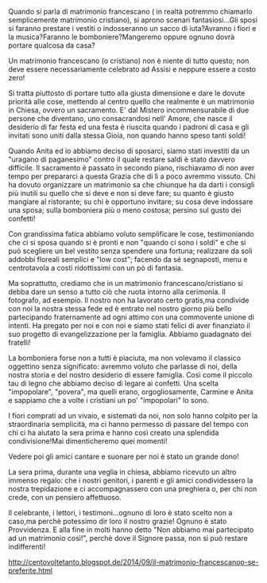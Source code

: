 
Quando si parla di matrimonio francescano ( in realtà potremmo chiamarlo semplicemente matrimonio cristiano), si aprono scenari fantasiosi...Gli sposi si faranno prestare i vestiti o indosseranno un sacco di iuta?Avranno i fiori e la musica?Faranno le bomboniere?Mangeremo oppure ognuno dovrà portare qualcosa da casa?

Un matrimonio francescano (o cristiano) non è niente di tutto questo; non deve essere necessariamente celebrato ad Assisi e neppure essere a costo zero!

Si tratta piuttosto di portare tutto alla giusta dimensione e dare le dovute priorità alle cose, mettendo al centro quello che realmente è un matrimonio in Chiesa, ovvero un sacramento. E' dal Mistero incommensurabile di due persone che diventano, uno consacrandosi nell' Amore, che nasce il desiderio di far festa ed una festa è riuscita quando i padroni di casa e gli invitati sono uniti dalla stessa Gioia, non quando hanno speso tanti soldi!


Quando Anita ed io abbiamo deciso di sposarci, siamo stati investiti da un "uragano di paganesimo" contro il quale restare saldi è stato davvero difficile. Il sacramento è passato in secondo piano, rischiavamo di non aver tempo per prepararci a questa Grazia che di lì a poco avremmo vissuto.
Chi ha dovuto organizzare un matrimonio sa che chiunque ha da darti i consigli più inutili su quello che si deve e non si deve fare; su quanto è giusto mangiare al ristorante; su chi è opportuno invitare; su cosa deve indossare una sposa; sulla bomboniera più o meno costosa; persino sul gusto dei confetti!

Con grandissima fatica abbiamo voluto semplificare le cose, testimoniando che ci si sposa quando si è pronti e non "quando ci sono i soldi" e che si può scegliere un bel vestito senza spendere una fortuna; realizzare da soli addobbi floreali semplici e "low cost"; facendo da sé segnaposti, menu e centrotavola a costi ridottissimi con un pò di fantasia.

Ma soprattutto, crediamo che in un matrimonio francescano/cristiano si debba dare un senso a tutto ciò che ruota intorno alla cerimonia. Il fotografo, ad esempio. Il nostro non ha lavorato certo gratis,ma condivide con noi la nostra stessa fede ed è entrato nel nostro giorno più bello partecipando fraternamente ad ogni attimo con una commovente unione di intenti. Ha pregato per noi e con noi e siamo stati felici di aver finanziato il suo progetto di evangelizzazione per la famiglia. Abbiamo guadagnato dei fratelli!

La bomboniera forse non a tutti è piaciuta, ma non volevamo il classico oggettino senza significato: avremmo voluto che parlasse di noi, della nostra storia e del nostro desiderio di essere famiglia. Così come il piccolo tau di legno che abbiamo deciso di legare ai confetti. Una scelta "impopolare", "povera", ma quelli erano, orgogliosamente, Carmine e Anita e sappiamo che a volte i cristiani un po' "impopolari" lo sono.

I fiori comprati ad un vivaio, e sistemati da noi,  non solo hanno colpito per la straordinaria semplicità, ma ci hanno permesso di passare del tempo con chi ci ha aiutato la sera prima e hanno così creato una splendida condivisione!Mai dimenticheremo quei momenti!

Vedere poi gli amici cantare e suonare per noi è stato un grande dono!

La sera prima, durante una veglia in chiesa, abbiamo ricevuto un altro immenso regalo: che i nostri genitori, i parenti e gli amici condividessero la nostra trepidazione e ci accompagnassero con una preghiera o, per chi non crede, con un pensiero affettuoso.

Il celebrante, i lettori, i testimoni...ognuno di loro è stato scelto non a caso,ma perchè potessimo dir loro il nostro grazie! Ognuno è stato Provvidenza.
E alla fine in molti hanno detto "Non abbiamo mai partecipato ad un matrimonio così!", perchè dove il Signore passa, non si può restare indifferenti!

http://centovoltetanto.blogspot.de/2014/09/il-matrimonio-francescanoo-se-preferite.html